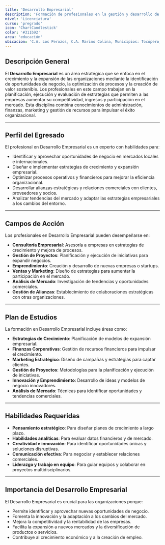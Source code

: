 ```yaml
---
title: 'Desarrollo Empresarial'
description: 'Formación de profesionales en la gestión y desarrollo de empresas.'
nivel: 'Licenciatura'
curso: 'pregrado'
icon: 'ChartCandlestick'
color: '#311b92'
area: 'educación'
ubicacion: 'C.A. Los Perozos, C.A. Marino Colina, Municipios: Tocópero, Dabajuro, San Francisco, Monseñor Iturriza, Bolívar, Petit, Federación, Colina, Piritu, Crirubana, Morón, Urumaco, Democracia, Falcón, Silva, Zamora, Unión, Sucre'
---
```

## Descripción General
El **Desarrollo Empresarial** es un área estratégica que se enfoca en el crecimiento y la expansión de las organizaciones mediante la identificación de oportunidades de negocio, la optimización de procesos y la creación de valor sostenible. Los profesionales en este campo trabajan en la planificación, ejecución y evaluación de estrategias que permiten a las empresas aumentar su competitividad, ingresos y participación en el mercado. Esta disciplina combina conocimientos de administración, finanzas, marketing y gestión de recursos para impulsar el éxito organizacional.

---

## Perfil del Egresado
El profesional en Desarrollo Empresarial es un experto con habilidades para:
- Identificar y aprovechar oportunidades de negocio en mercados locales e internacionales.
- Diseñar e implementar estrategias de crecimiento y expansión empresarial.
- Optimizar procesos operativos y financieros para mejorar la eficiencia organizacional.
- Desarrollar alianzas estratégicas y relaciones comerciales con clientes, proveedores y socios.
- Analizar tendencias del mercado y adaptar las estrategias empresariales a los cambios del entorno.

---

## Campos de Acción
Los profesionales en Desarrollo Empresarial pueden desempeñarse en:
- **Consultoría Empresarial**: Asesoría a empresas en estrategias de crecimiento y mejora de procesos.
- **Gestión de Proyectos**: Planificación y ejecución de iniciativas para expandir negocios.
- **Emprendimiento**: Creación y desarrollo de nuevas empresas o startups.
- **Ventas y Marketing**: Diseño de estrategias para aumentar la participación en el mercado.
- **Análisis de Mercado**: Investigación de tendencias y oportunidades comerciales.
- **Gestión de Alianzas**: Establecimiento de colaboraciones estratégicas con otras organizaciones.

---

## Plan de Estudios
La formación en Desarrollo Empresarial incluye áreas como:
- **Estrategias de Crecimiento**: Planificación de modelos de expansión empresarial.
- **Finanzas Corporativas**: Gestión de recursos financieros para impulsar el crecimiento.
- **Marketing Estratégico**: Diseño de campañas y estrategias para captar clientes.
- **Gestión de Proyectos**: Metodologías para la planificación y ejecución de iniciativas.
- **Innovación y Emprendimiento**: Desarrollo de ideas y modelos de negocio innovadores.
- **Análisis de Mercado**: Técnicas para identificar oportunidades y tendencias comerciales.

---

## Habilidades Requeridas
- **Pensamiento estratégico**: Para diseñar planes de crecimiento a largo plazo.
- **Habilidades analíticas**: Para evaluar datos financieros y de mercado.
- **Creatividad e innovación**: Para identificar oportunidades únicas y soluciones disruptivas.
- **Comunicación efectiva**: Para negociar y establecer relaciones comerciales.
- **Liderazgo y trabajo en equipo**: Para guiar equipos y colaborar en proyectos multidisciplinarios.

---

## Importancia del Desarrollo Empresarial
El Desarrollo Empresarial es crucial para las organizaciones porque:
- Permite identificar y aprovechar nuevas oportunidades de negocio.
- Fomenta la innovación y la adaptación a los cambios del mercado.
- Mejora la competitividad y la rentabilidad de las empresas.
- Facilita la expansión a nuevos mercados y la diversificación de productos o servicios.
- Contribuye al crecimiento económico y a la creación de empleo.